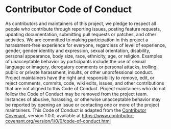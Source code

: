 # Contributor Code of Conduct

As contributors and maintainers of this project, we pledge to respect all people who contribute through reporting issues, posting feature requests, updating documentation, submitting pull requests or patches, and other activities.
We are committed to making participation in this project a harassment-free experience for everyone, regardless of level of experience, gender, gender identity and expression, sexual orientation, disability, personal appearance, body size, race, ethnicity, age, or religion.
Examples of unacceptable behavior by participants include the use of sexual language or imagery, derogatory comments or personal attacks, trolling, public or private harassment, insults, or other unprofessional conduct.
Project maintainers have the right and responsibility to remove, edit, or reject comments, commits, code, wiki edits, issues, and other contributions that are not aligned to this Code of Conduct. Project maintainers who do not follow the Code of Conduct may be removed from the project team.
Instances of abusive, harassing, or otherwise unacceptable behavior may be reported by opening an issue or contacting one or more of the project maintainers.
This Code of Conduct is adapted from the [Contributor Covenant](http:contributor-covenant.org), version 1.0.0, available at https://www.contributor-covenant.org/version/1/0/0/code-of-conduct.html

